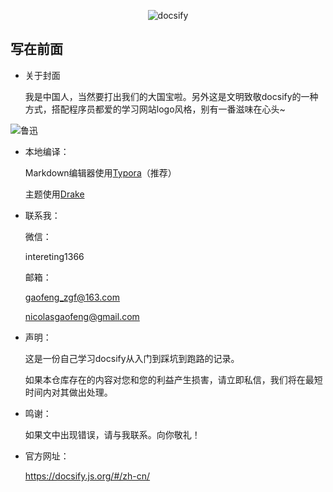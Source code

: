 <div align=center>

![docsify](https://gitee.com/zgf1366/pic_store/raw/master/img/20210105160036.jpeg)

</div>

## 写在前面

- 关于封面

  我是中国人，当然要打出我们的大国宝啦。另外这是文明致敬docsify的一种方式，搭配程序员都爱的学习网站logo风格，别有一番滋味在心头~


![鲁迅](https://gitee.com/zgf1366/pic_store/raw/master/img/20210105155946.jpeg)


- 本地编译：

  Markdown编辑器使用[Typora](https://typora.io/)（推荐）

  主题使用[Drake](https://theme.typora.io/theme/Drake/)

  

- 联系我：

  微信：

  intereting1366

  邮箱：

  gaofeng_zgf@163.com

  nicolasgaofeng@gmail.com

  

- 声明：

  这是一份自己学习docsify从入门到踩坑到跑路的记录。

  如果本仓库存在的内容对您和您的利益产生损害，请立即私信，我们将在最短时间内对其做出处理。

  

- 鸣谢：

  如果文中出现错误，请与我联系。向你敬礼！
  
  
  
- 官方网址：

  https://docsify.js.org/#/zh-cn/
